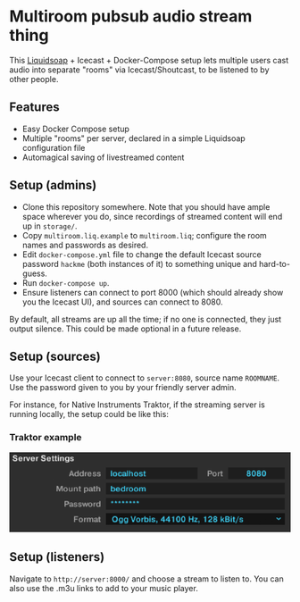 Multiroom pubsub audio stream thing
===================================

This [Liquidsoap](https://github.com/savonet/liquidsoap) + Icecast + Docker-Compose setup lets multiple users cast audio into separate "rooms" via Icecast/Shoutcast, to be listened to by other people.

Features
--------

* Easy Docker Compose setup
* Multiple "rooms" per server, declared in a simple Liquidsoap configuration file
* Automagical saving of livestreamed content

Setup (admins)
--------------

* Clone this repository somewhere. Note that you should have ample space wherever you do, since recordings
  of streamed content will end up in `storage/`.
* Copy `multiroom.liq.example` to `multiroom.liq`; configure the room names and passwords as desired.
* Edit `docker-compose.yml` file to change the default Icecast source password `hackme` (both instances of it)
  to something unique and hard-to-guess.
* Run `docker-compose up`.
* Ensure listeners can connect to port 8000 (which should already show you the Icecast UI), and sources can connect to 8080.

By default, all streams are up all the time; if no one is connected, they just output silence. This could be made optional in a future release.

Setup (sources)
---------------

Use your Icecast client to connect to `server:8080`, source name `ROOMNAME`. Use the password given to you by your friendly server admin.

For instance, for Native Instruments Traktor, if the streaming server is running locally, the setup could be like this:

### Traktor example

![](traktor.png)

Setup (listeners)
-----------------

Navigate to `http://server:8000/` and choose a stream to listen to. You can also use the .m3u links to add to your music player.